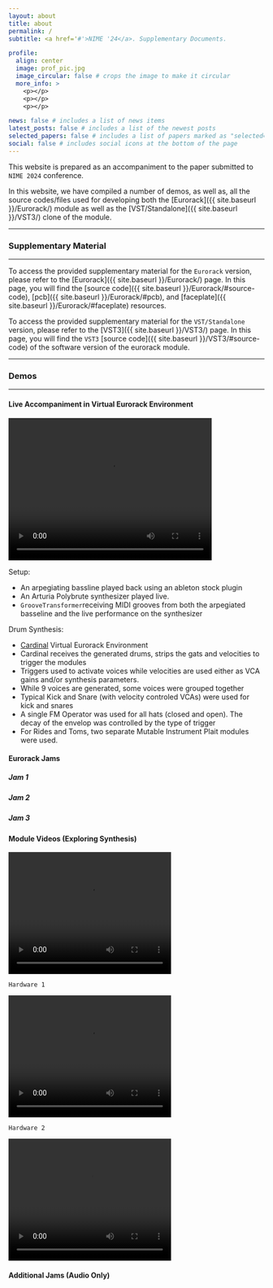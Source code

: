 ```yaml
---
layout: about
title: about
permalink: /
subtitle: <a href='#'>NIME '24</a>. Supplementary Documents.

profile:
  align: center
  image: prof_pic.jpg
  image_circular: false # crops the image to make it circular
  more_info: >
    <p></p>
    <p></p>
    <p></p>

news: false # includes a list of news items
latest_posts: false # includes a list of the newest posts
selected_papers: false # includes a list of papers marked as "selected={true}"
social: false # includes social icons at the bottom of the page
---
```


This website is prepared as an accompaniment to the paper submitted to `NIME 2024` conference. 

In this website, we have compiled a number of demos, as well as, all the source codes/files used for developing both the [Eurorack]({{ site.baseurl }}/Eurorack/) module as well as the [VST/Standalone]({{ site.baseurl }}/VST3/) clone of the module.

---
### Supplementary Material
---

To access the provided supplementary material for the `Eurorack` version, please refer to the 
[Eurorack]({{ site.baseurl }}/Eurorack/) page. In this page, you will find the [source code]({{ site.baseurl }}/Eurorack/#source-code), [pcb]({{ site.baseurl }}/Eurorack/#pcb),
and [faceplate]({{ site.baseurl }}/Eurorack/#faceplate) resources.

To access the provided supplementary material for the `VST/Standalone` version, please refer to the 
[VST3]({{ site.baseurl }}/VST3/) page. In this page, you will find the `VST3` [source code]({{ site.baseurl }}/VST3/#source-code) of the software version of the eurorack module. 

---
### Demos
---

#### Live Accompaniment in Virtual Eurorack Environment

<video width="400" height="280" controls>
  <source src="/assets/video/VCV_VST_Keyboard_LowRes.mp4" type="video/mp4">
  Your browser does not support the video tag.
</video>


Setup:

- An arpegiating bassline played back using an ableton stock plugin
- An Arturia Polybrute synthesizer played live. 
- `GrooveTransformer`receiving MIDI grooves from both the arpegiated basseline and the live performance on the synthesizer

Drum Synthesis:

- [Cardinal](https://github.com/DISTRHO/Cardinal) Virtual Eurorack Environment
- Cardinal receives the generated drums, strips the gats and velocities to trigger the modules
- Triggers used to activate voices while velocities are used either as VCA gains and/or synthesis parameters. 
- While 9 voices are generated, some voices were grouped together
- Typical Kick and Snare (with velocity controled VCAs) were used for kick and snares
- A single FM Operator was used for all hats (closed and open). The decay of the envelop was controlled by the type of trigger
- For Rides and Toms, two separate Mutable Instrument Plait modules were used.

#### Eurorack Jams

##### Jam 1

##### Jam 2

##### Jam 3




#### Module Videos (Exploring Synthesis)
<video width="320" height="240" controls>
  <source src="/assets/video/GT Demo_compressed.mp4" type="video/mp4">
  Your browser does not support the video tag.
</video>

`Hardware 1`

<video width="320" height="240" controls>
  <source src="/assets/video/20230621_112345_compressed.mp4" type="video/mp4">
  Your browser does not support the video tag.
</video>

`Hardware 2`

<video width="320" height="240" controls>
  <source src="/assets/video/20230621_114659_compressed.mp4" type="video/mp4">
  Your browser does not support the video tag.
</video>


#### Additional Jams (Audio Only)